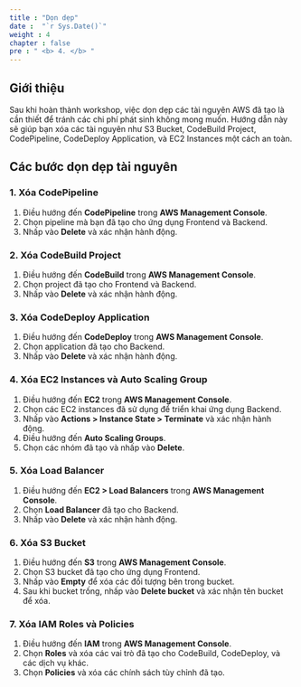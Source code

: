 ```yaml
---
title : "Dọn dẹp"
date :  "`r Sys.Date()`" 
weight : 4
chapter : false
pre : " <b> 4. </b> "
---
```

## Giới thiệu

Sau khi hoàn thành workshop, việc dọn dẹp các tài nguyên AWS đã tạo là cần thiết để tránh các chi phí phát sinh không mong muốn. Hướng dẫn này sẽ giúp bạn xóa các tài nguyên như S3 Bucket, CodeBuild Project, CodePipeline, CodeDeploy Application, và EC2 Instances một cách an toàn.

## Các bước dọn dẹp tài nguyên

### 1. Xóa CodePipeline

1. Điều hướng đến **CodePipeline** trong **AWS Management Console**.
2. Chọn pipeline mà bạn đã tạo cho ứng dụng Frontend và Backend.
3. Nhấp vào **Delete** và xác nhận hành động.

### 2. Xóa CodeBuild Project

1. Điều hướng đến **CodeBuild** trong **AWS Management Console**.
2. Chọn project đã tạo cho Frontend và Backend.
3. Nhấp vào **Delete** và xác nhận hành động.

### 3. Xóa CodeDeploy Application

1. Điều hướng đến **CodeDeploy** trong **AWS Management Console**.
2. Chọn application đã tạo cho Backend.
3. Nhấp vào **Delete** và xác nhận hành động.

### 4. Xóa EC2 Instances và Auto Scaling Group

1. Điều hướng đến **EC2** trong **AWS Management Console**.
2. Chọn các EC2 instances đã sử dụng để triển khai ứng dụng Backend.
3. Nhấp vào **Actions > Instance State > Terminate** và xác nhận hành động.
4. Điều hướng đến **Auto Scaling Groups**.
5. Chọn các nhóm đã tạo và nhấp vào **Delete**.

### 5. Xóa Load Balancer

1. Điều hướng đến **EC2 > Load Balancers** trong **AWS Management Console**.
2. Chọn **Load Balancer** đã tạo cho Backend.
3. Nhấp vào **Delete** và xác nhận hành động.

### 6. Xóa S3 Bucket

1. Điều hướng đến **S3** trong **AWS Management Console**.
2. Chọn S3 bucket đã tạo cho ứng dụng Frontend.
3. Nhấp vào **Empty** để xóa các đối tượng bên trong bucket.
4. Sau khi bucket trống, nhấp vào **Delete bucket** và xác nhận tên bucket để xóa.

### 7. Xóa IAM Roles và Policies

1. Điều hướng đến **IAM** trong **AWS Management Console**.
2. Chọn **Roles** và xóa các vai trò đã tạo cho CodeBuild, CodeDeploy, và các dịch vụ khác.
3. Chọn **Policies** và xóa các chính sách tùy chỉnh đã tạo.
